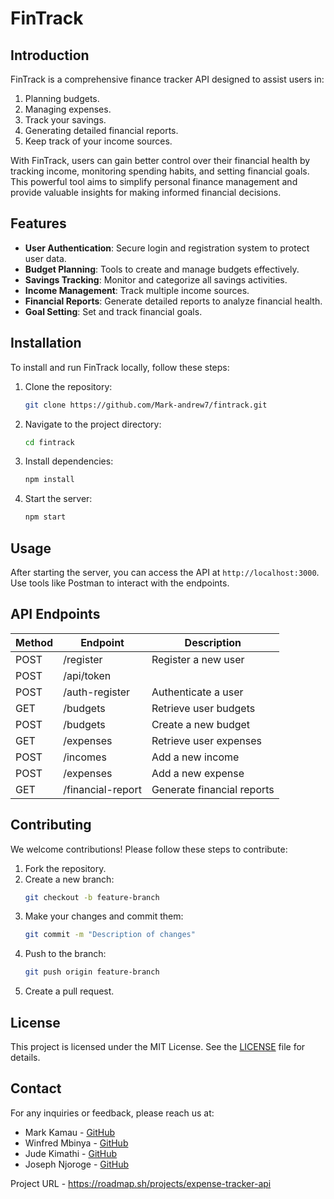 # FinTrack
## Introduction
FinTrack is a comprehensive finance tracker API designed to assist users in:

1. Planning budgets.
2. Managing expenses.
3. Track your savings.
4. Generating detailed financial reports.
5. Keep track of your income sources.


With FinTrack, users can gain better control over their financial health by tracking income, monitoring spending habits, and setting financial goals. This powerful tool aims to simplify personal finance management and provide valuable insights for making informed financial decisions.

## Features

- **User Authentication**: Secure login and registration system to protect user data.
- **Budget Planning**: Tools to create and manage budgets effectively.
- **Savings Tracking**: Monitor and categorize all savings activities.
- **Income Management**: Track multiple income sources.
- **Financial Reports**: Generate detailed reports to analyze financial health.
- **Goal Setting**: Set and track financial goals.

## Installation

To install and run FinTrack locally, follow these steps:

1. Clone the repository:
    ```bash
    git clone https://github.com/Mark-andrew7/fintrack.git
    ```
2. Navigate to the project directory:
    ```bash
    cd fintrack
    ```
3. Install dependencies:
    ```bash
    npm install
    ```
4. Start the server:
    ```bash
    npm start
    ```

## Usage

After starting the server, you can access the API at `http://localhost:3000`. Use tools like Postman to interact with the endpoints.

## API Endpoints

| Method | Endpoint             | Description                   |
|--------|----------------------|-------------------------------|
| POST   | /register            | Register a new user           |
| POST   | /api/token           | 
| POST   | /auth-register       | Authenticate a user           |
| GET    | /budgets             | Retrieve user budgets         |
| POST   | /budgets             | Create a new budget           |
| GET    | /expenses            | Retrieve user expenses        |
| POST   | /incomes             | Add a new income              |
| POST   | /expenses            | Add a new expense             |
| GET    | /financial-report    | Generate financial reports    |

## Contributing

We welcome contributions! Please follow these steps to contribute:

1. Fork the repository.
2. Create a new branch:
    ```bash
    git checkout -b feature-branch
    ```
3. Make your changes and commit them:
    ```bash
    git commit -m "Description of changes"
    ```
4. Push to the branch:
    ```bash
    git push origin feature-branch
    ```
5. Create a pull request.

## License

This project is licensed under the MIT License. See the [LICENSE](LICENSE) file for details.

## Contact

For any inquiries or feedback, please reach us at:
- Mark Kamau     -  [GitHub](https://github.com/Mark-andrew7)
- Winfred Mbinya -  [GitHub](https://github.com/WINNIE-MBINYA)
- Jude Kimathi   -  [GitHub](https://github.com/jxkimathi)
- Joseph Njoroge -  [GitHub](https://github.com/JosephNjorog)

Project URL - https://roadmap.sh/projects/expense-tracker-api
